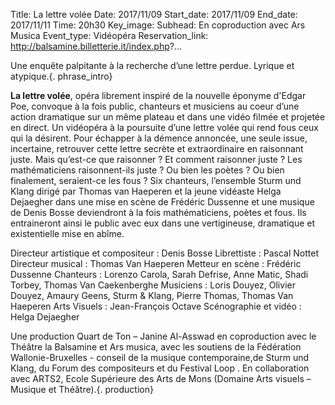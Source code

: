 Title: La lettre volée
Date: 2017/11/09
Start_date: 2017/11/09
End_date: 2017/11/11
Time: 20h30
Key_image:
Subhead: En coproduction avec Ars Musica
Event_type: Vidéopéra
Reservation_link: http://balsamine.billetterie.it/index.php?...


Une enquête palpitante à la recherche d’une lettre perdue. Lyrique et atypique.{. phrase_intro}

**La lettre volée**, opéra librement inspiré de la nouvelle éponyme d'Edgar Poe, convoque à la fois public, chanteurs et musiciens au coeur d’une action dramatique sur un même plateau et dans une vidéo filmée et projetée en direct. Un vidéopéra à la poursuite d’une lettre volée qui rend fous ceux qui la désirent. Pour échapper à la démence annoncée, une seule issue, incertaine, retrouver cette lettre secrète et extraordinaire en raisonnant juste. Mais qu’est-ce que raisonner ? Et comment raisonner juste ? Les mathématiciens raisonnent-ils juste ? Ou bien les poètes ? Ou bien finalement, seraient-ce les fous ?
Six chanteurs, l’ensemble Sturm und Klang dirigé par Thomas van Haeperen et la jeune vidéaste Helga Dejaegher dans une mise en scène de Frédéric Dussenne et une musique de Denis Bosse deviendront à la fois mathématiciens, poètes et fous. Ils entraineront ainsi le public avec eux dans une vertigineuse, dramatique et existentielle mise en abîme.

Directeur artistique et compositeur
:    Denis Bosse
Librettiste
:    Pascal Nottet
Directeur musical
:    Thomas Van Haeperen
Metteur en scène
:    Frédéric Dussenne
Chanteurs
:    Lorenzo Carola, Sarah Defrise, Anne Matic, Shadi Torbey, Thomas Van Caekenberghe
Musiciens
:    Loris Douyez, Olivier Douyez, Amaury Geens, Sturm & Klang, Pierre Thomas, Thomas Van Haeperen
Arts Visuels
:    Jean-François Octave
Scénographie et vidéo
:    Helga Dejaegher

Une production Quart de Ton – Janine Al-Asswad en coproduction avec le Théâtre la Balsamine et Ars musica, avec les soutiens de la Fédération Wallonie-Bruxelles  - conseil de la musique contemporaine,de Sturm und Klang, du Forum des compositeurs et du Festival Loop . En collaboration avec ARTS2, Ecole Supérieure des Arts de Mons (Domaine Arts visuels – Musique et Théâtre).{. production}
